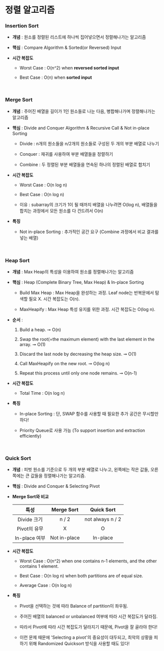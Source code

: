 # 정렬 알고리즘

### Insertion Sort

- **개념** : 원소를 정렬된 리스트에 하나씩 집어넣으면서 정렬해나가는 알고리즘

- **핵심** : Compare Algorithm & Sorted(or Reversed) Input

- **시간 복잡도**

  - Worst Case : O(n^2) when **reversed sorted input**

  - Best Case : O(n) when **sorted input**

<br>

### Merge Sort

- **개념** : 주어진 배열을 길이가 1인 원소들로 나눈 다음, 병합해나가며 정렬해나가는 알고리즘

- **핵심** : Divide and Conquer Algorithm & Recursive Call & Not in-place Sorting

  - Divide : n개의 원소들을 n/2개의 원소들로 구성된 두 개의 부분 배열로 나누기
  
  - Conquer : 재귀를 사용하여 부분 배열들을 정렬하기

  - Combine : 두 정렬된 부분 배열들을 연속된 하나의 정렬된 배열로 합치기

- **시간 복잡도**

  - Worst Case : O(n log n)

  - Best Case : O(n log n)

  - 이유 : subarray의 크기가 1이 될 때까지 배열을 나누려면 O(log n), 배열들을 합치는 과정에서 모든 원소를 다 건드려서 O(n)

- **특징**

  - Not in-place Sorting : 추가적인 공간 요구 (Combine 과정에서 비교 결과를 넣는 배열)

<br>

### Heap Sort

- **개념** : Max Heap의 특성을 이용하여 원소를 정렬해나가는 알고리즘

- **핵심** : Heap (Complete Binary Tree, Max Heap) & In-place Sorting

  - Build Max Heap : Max Heap을 완성하는 과정. Leaf node는 반복문에서 탐색할 필요 X. 시간 복잡도는 O(n).
  
  - MaxHeapify : Max Heap 특성 유지를 위한 과정. 시간 복잡도는 O(log n).

- **순서** :

  1) Build a heap. ➙ O(n)
  
  2) Swap the root(=the maximum element) with the last element in the array. ➙ O(1)

  3) Discard the last node by decreasing the heap size. ➙ O(1)
  
  4) Call MaxHeapify on the new root. ➙ O(log n)
  
  5) Repeat this process until only one node remains. ➙ O(n-1)

- **시간 복잡도**

  - Total Time : O(n log n)

- **특징**

  - In-place Sorting : 단, SWAP 함수를 사용할 때 필요한 추가 공간은 무시할만 하다!

  - Priority Queue로 사용 가능 (To support insertion and extraction efficiently)

<br>

### Quick Sort

- **개념** : 피벗 원소를 기준으로 두 개의 부분 배열로 나누고, 왼쪽에는 작은 값들, 오른쪽에는 큰 값들을 정렬해나가는 알고리즘.

- **핵심** : Divide and Conquer & Selecting Pivot

- **Merge Sort와 비교**

  |특성|Merge Sort|Quick Sort|
  |:---:|:------:|:-----:|
  |Divide 크기|n / 2|not always n / 2|
  |Pivot의 유무|X|O|
  |In-place 여부|Not in-place|In-place|

- **시간 복잡도**

  - Worst Case : O(n^2) when one contains n-1 elements, and the other contains 1 element.

  - Best Case : O(n log n) when both partitions are of equal size.

  - Average Case : O(n log n)

- **특징**

  - Pivot을 선택하는 것에 따라 Balance of partition이 좌우됨.

  - 주어진 배열의 balanced or unbalanced 여부에 따라 시간 복잡도가 달라짐.

  - 따라서 Pivot에 따라 시간 복잡도가 달라지기 때문에, Pivot을 잘 골라야 한다!

  - 이런 문제 때문에 'Selecting a pivot'의 중요성이 대두되고, 최악의 상황을 피하기 위해 Randomized Quicksort 방식을 사용할 때도 있다!
